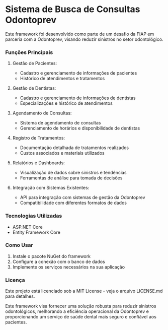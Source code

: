# Sistema de Busca de Consultas Odontoprev

Este framework foi desenvolvido como parte de um desafio da FIAP em parceria com a Odontoprev, visando reduzir sinistros no setor odontológico.

### Funções Principais
1. Gestão de Pacientes:
    - Cadastro e gerenciamento de informações de pacientes
    - Histórico de atendimentos e tratamentos

2. Gestão de Dentistas:
    - Cadastro e gerenciamento de informações de dentistas
    - Especializações e histórico de atendimentos

3. Agendamento de Consultas:
    - Sistema de agendamento de consultas
    - Gerenciamento de horários e disponibilidade de dentistas

4. Registro de Tratamentos:
    - Documentação detalhada de tratamentos realizados
    - Custos associados e materiais utilizados

5. Relatórios e Dashboards:
    - Visualização de dados sobre sinistros e tendências
    - Ferramentas de análise para tomada de decisões

6. Integração com Sistemas Existentes:
    - API para integração com sistemas de gestão da Odontoprev
    - Compatibilidade com diferentes formatos de dados

### Tecnologias Utilizadas
- ASP.NET Core
- Entity Framework Core

### Como Usar
1. Instale o pacote NuGet do framework
2. Configure a conexão com o banco de dados
3. Implemente os serviços necessários na sua aplicação

### Licença
Este projeto está licenciado sob a MIT License - veja o arquivo LICENSE.md para detalhes.

Este framework visa fornecer uma solução robusta para reduzir sinistros odontológicos, melhorando a eficiência operacional da Odontoprev e proporcionando um serviço de saúde dental mais seguro e confiável aos pacientes.
